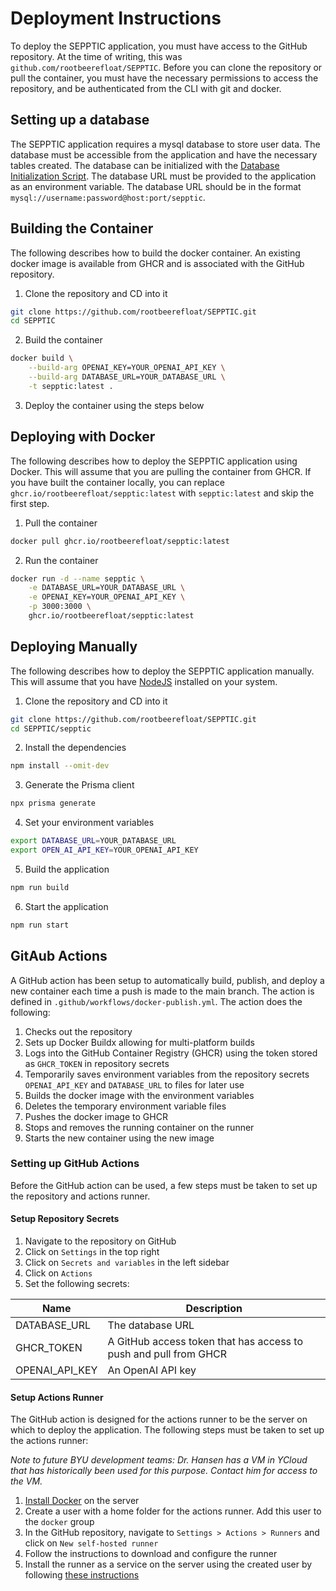 # Deployment Instructions
To deploy the SEPPTIC application, you must have access to the GitHub repository. At the time of writing, this was `github.com/rootbeerefloat/SEPPTIC`. Before you can clone the repository or pull the container, you must have the necessary permissions to access the repository, and be authenticated from the CLI with git and docker.

## Setting up a database
The SEPPTIC application requires a mysql database to store user data. The database must be accessible from the application and have the necessary tables created. The database can be initialized with the [Database Initialization Script](../Development%20Resources/DatabaseInit.sql). The database URL must be provided to the application as an environment variable. The database URL should be in the format `mysql://username:password@host:port/sepptic`.

## Building the Container
The following describes how to build the docker container. An existing docker image is available from GHCR and is associated with the GitHub repository.

1. Clone the repository and CD into it
```bash
git clone https://github.com/rootbeerefloat/SEPPTIC.git
cd SEPPTIC
```
2. Build the container
```bash
docker build \
    --build-arg OPENAI_KEY=YOUR_OPENAI_API_KEY \
    --build-arg DATABASE_URL=YOUR_DATABASE_URL \
    -t sepptic:latest .
```
3. Deploy the container using the steps below

## Deploying with Docker
The following describes how to deploy the SEPPTIC application using Docker. This will assume that you are pulling the container from GHCR. If you have built the container locally, you can replace `ghcr.io/rootbeerefloat/sepptic:latest` with `sepptic:latest` and skip the first step.

1. Pull the container
```bash
docker pull ghcr.io/rootbeerefloat/sepptic:latest
```
2. Run the container
```bash
docker run -d --name sepptic \
    -e DATABASE_URL=YOUR_DATABASE_URL \
    -e OPENAI_KEY=YOUR_OPENAI_API_KEY \
    -p 3000:3000 \
    ghcr.io/rootbeerefloat/sepptic:latest
```

## Deploying Manually
The following describes how to deploy the SEPPTIC application manually. This will assume that you have [NodeJS](https://nodejs.org/en) installed on your system.

1. Clone the repository and CD into it
```bash
git clone https://github.com/rootbeerefloat/SEPPTIC.git
cd SEPPTIC/sepptic
```
2. Install the dependencies
```bash
npm install --omit-dev
```
3. Generate the Prisma client
```bash
npx prisma generate
```
4. Set your environment variables
```bash
export DATABASE_URL=YOUR_DATABASE_URL
export OPEN_AI_API_KEY=YOUR_OPENAI_API_KEY
```
5. Build the application
```bash
npm run build
```
6. Start the application
```bash
npm run start
```

## GitAub Actions
A GitHub action has been setup to automatically build, publish, and deploy a new container each time a push is made to the main branch. The action is defined in `.github/workflows/docker-publish.yml`. The action does the following:

1. Checks out the repository
2. Sets up Docker Buildx allowing for multi-platform builds
3. Logs into the GitHub Container Registry (GHCR) using the token stored as `GHCR_TOKEN` in repository secrets
4. Temporarily saves environment variables from the repository secrets `OPENAI_API_KEY` and `DATABASE_URL` to files for later use
5. Builds the docker image with the environment variables
6. Deletes the temporary environment variable files
7. Pushes the docker image to GHCR
8. Stops and removes the running container on the runner
9. Starts the new container using the new image

### Setting up GitHub Actions
Before the GitHub action can be used, a few steps must be taken to set up the repository and actions runner.

#### Setup Repository Secrets
1. Navigate to the repository on GitHub
2. Click on `Settings` in the top right
3. Click on `Secrets and variables` in the left sidebar
4. Click on `Actions`
5. Set the following secrets:

Name|Description
---|---
DATABASE_URL|The database URL
GHCR_TOKEN|A GitHub access token that has access to push and pull from GHCR
OPENAI_API_KEY|An OpenAI API key

#### Setup Actions Runner
The GitHub action is designed for the actions runner to be the server on which to deploy the application. The following steps must be taken to set up the actions runner:

*Note to future BYU development teams: Dr. Hansen has a VM in YCloud that has historically been used for this purpose. Contact him for access to the VM.* 

1. [Install Docker](https://docs.docker.com/engine/install/) on the server
2. Create a user with a home folder for the actions runner. Add this user to the `docker` group
3. In the GitHub repository, navigate to `Settings > Actions > Runners` and click on `New self-hosted runner`
4. Follow the instructions to download and configure the runner
5. Install the runner as a service on the server using the created user by following [these instructions](https://docs.github.com/en/actions/hosting-your-own-runners/managing-self-hosted-runners/configuring-the-self-hosted-runner-application-as-a-service)